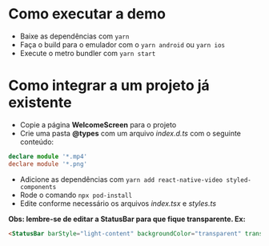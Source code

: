 # Como executar a demo

- Baixe as dependências com `yarn`
- Faça o build para o emulador com o `yarn android` ou `yarn ios`
- Execute o metro bundler com `yarn start`

# Como integrar a um projeto já existente

- Copie a página **WelcomeScreen** para o projeto
- Crie uma pasta **@types** com um arquivo *index.d.ts* com o seguinte conteúdo:
```typescript
declare module '*.mp4'
declare module '*.png'
```
- Adicione as dependências com `yarn add react-native-video styled-components`
- Rode o comando `npx pod-install`
- Edite conforme necessário os arquivos *index.tsx* e *styles.ts*

**Obs: lembre-se de editar a StatusBar para que fique transparente. Ex:**
```html
<StatusBar barStyle="light-content" backgroundColor="transparent" translucent />
```
